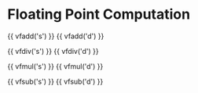 # Floating Point Computation

{{ vfadd('s') }}
{{ vfadd('d') }}

{{ vfdiv('s') }}
{{ vfdiv('d') }}

{{ vfmul('s') }}
{{ vfmul('d') }}

{{ vfsub('s') }}
{{ vfsub('d') }}